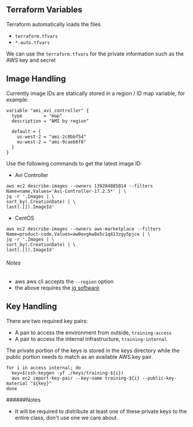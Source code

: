 ## Terraform Variables

Terraform automatically loads the files
- `terraform.tfvars`
- `*.auto.tfvars`

We can use the `terraform.tfvars` for the private information such as the AWS key and secret

## Image Handling

Currently image IDs are statically stored in a region / ID map variable, for example:
```
variable "ami_avi_controller" {
  type        = "map"
  description = "AMI by region"

  default = {
    us-west-2 = "ami-2c0bbf54"
    eu-west-2 = "ami-9caeb6f8"
  }
}
```

Use the following commands to get the latest image ID:
- Avi Controller
```
aws ec2 describe-images --owners 139284885014 --filters Name=name,Values='Avi-Controller-17.2.5*' | \
jq -r '.Images | \
sort_by(.CreationDate) | \
last(.[]).ImageId'
```
- CentOS
```
aws ec2 describe-images --owners aws-marketplace --filters Name=product-code,Values=aw0evgkw8e5c1q413zgy5pjce | \
jq -r '.Images | \
sort_by(.CreationDate) | \
last(.[]).ImageId'
```

###### Notes
- aws aws cli accepts the `--region` option
- the above requires the [jq software](https://stedolan.github.io/jq/)

## Key Handling

There are two required key pairs:
- A pair to access the environment from outside, `training-access`
- A pair to access the internal infrastructure, `training-internal`

The private portion of the keys is stored in the keys directory while the public portion needs to match as an available
AWS key pair.

```
for i in access internal; do
  key=$(ssh-keygen -yf ./keys/training-${i})
  aws ec2 import-key-pair --key-name training-${i} --public-key-material "${key}"
done
```

######Notes
- It will be required to distribute at least one of these private keys to the entire class, don't use one we care about.